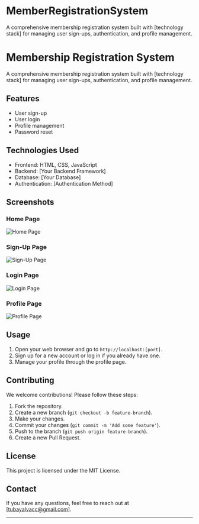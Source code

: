 # MemberRegistrationSystem
A comprehensive membership registration system built with [technology stack] for managing user sign-ups, authentication, and profile management.

# Membership Registration System

A comprehensive membership registration system built with [technology stack] for managing user sign-ups, authentication, and profile management.

## Features

- User sign-up
- User login
- Profile management
- Password reset

## Technologies Used

- Frontend: HTML, CSS, JavaScript
- Backend: [Your Backend Framework]
- Database: [Your Database]
- Authentication: [Authentication Method]

## Screenshots

### Home Page
![Home Page](images/home_page.png)

### Sign-Up Page
![Sign-Up Page](images/sign_up_page.png)

### Login Page
![Login Page](images/login_page.png)

### Profile Page
![Profile Page](images/profile_page.png)


## Usage

1. Open your web browser and go to `http://localhost:[port]`.
2. Sign up for a new account or log in if you already have one.
3. Manage your profile through the profile page.

## Contributing

We welcome contributions! Please follow these steps:

1. Fork the repository.
2. Create a new branch (`git checkout -b feature-branch`).
3. Make your changes.
4. Commit your changes (`git commit -m 'Add some feature'`).
5. Push to the branch (`git push origin feature-branch`).
6. Create a new Pull Request.

## License

This project is licensed under the MIT License.

## Contact

If you have any questions, feel free to reach out at [tubayalvacc@gmail.com].

---

